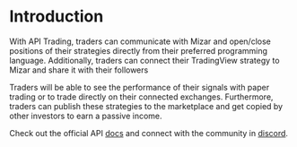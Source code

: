 # Introduction

With API Trading, traders can communicate with Mizar and open/close positions of their strategies directly from their preferred programming language. Additionally, traders can connect their TradingView strategy to Mizar and share it with their followers

Traders will be able to see the performance of their signals with paper trading or to trade directly on their connected exchanges. Furthermore, traders can publish these strategies to the marketplace and get copied by other investors to earn a passive income.

Check out the official API [docs](https://api.mizar.ai/redoc) and connect with the community in [discord](https://discord.gg/gB7ke7NU).

#### 

